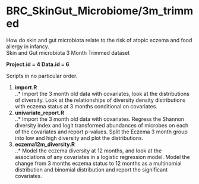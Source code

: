 # BRC_SkinGut_Microbiome/3m_trimmed
How do skin and gut microbiota relate to the risk of atopic eczema and food allergy in infancy.  
Skin and Gut microbiota 3 Month Trimmed dataset

**Project.id = 4**
**Data.id = 6**  

Scripts in no particular order.  

1. **import.R**  
..* Import the 3 month old data with covariates, look at the distributions of diversity. Look at the relationships of diversity density distributions with eczema status at 3 months conditional on covariates.  
2. **univariate_report.R**  
..* Import the 3 month old data with covariates. Regress the Shannon diversity index and logit transformed abundances of microbes on each of the covariates and report p-values. Split the Eczema 3 month group into low and high diversity and plot the distributions.  
3. **eczema12m_diversity.R**  
..* Model the eczema diversity at 12 months, and look at the associations of any covariates in a logistic regression model. Model the change from 3 months eczema status to 12 months as a multinomial distribution and binomial distribution and report the significant covariates.  
